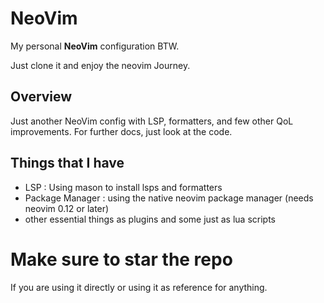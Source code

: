 # NeoVim

My personal **NeoVim** configuration BTW.

Just clone it and enjoy the neovim Journey.

## Overview

Just another NeoVim config with LSP, formatters, and few other QoL improvements.
For further docs, just look at the code.

## Things that I have

- LSP : Using mason to install lsps and formatters
- Package Manager : using the native neovim package manager (needs neovim 0.12 or later)
- other essential things as plugins and some just as lua scripts

# Make sure to star the repo

If you are using it directly or using it as reference for anything.
